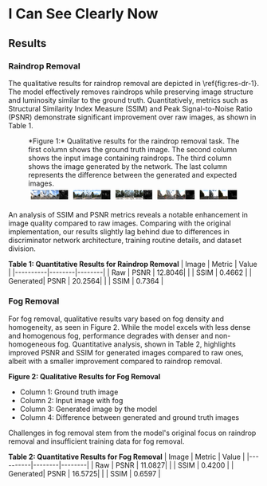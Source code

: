 # I Can See Clearly Now

## Results

### Raindrop Removal

The qualitative results for raindrop removal are depicted in \ref{fig:res-dr-1}. The model effectively removes raindrops while preserving image structure and luminosity similar to the ground truth. Quantitatively, metrics such as Structural Similarity Index Measure (SSIM) and Peak Signal-to-Noise Ratio (PSNR) demonstrate significant improvement over raw images, as shown in Table 1.

<figure id="fig:res-dr-1">
    <figcaption> *Figure 1:* Qualitative results for the raindrop removal task. The first column shows the ground truth image. The second column shows the input image containing raindrops. The third column shows the image generated by the network. The last column represents the difference between the generated and expected images.</figcaption>
    <div style="display: flex; justify-content: center;">
        <div style="flex: 25%; padding: 5px;">
            <img src="images/results_0.png" alt="Ground Truth" style="width:100%">
        </div>
        <div style="flex: 25%; padding: 5px;">
            <img src="images/results_91.png" alt="Input Image" style="width:100%">
        </div>
        <div style="flex: 25%; padding: 5px;">
            <img src="images/results_92.png" alt="Generated Image" style="width:100%">
        </div>
        <div style="flex: 25%; padding: 5px;">
            <img src="images/results_225.png" alt="Difference" style="width:100%">
        </div>
        <div style="flex: 25%; padding: 5px;">
            <img src="images/results_447.png" alt="Difference" style="width:100%">
        </div>
    </div>
</figure>


An analysis of SSIM and PSNR metrics reveals a notable enhancement in image quality compared to raw images. Comparing with the original implementation, our results slightly lag behind due to differences in discriminator network architecture, training routine details, and dataset division.

**Table 1: Quantitative Results for Raindrop Removal**
| Image    | Metric | Value  |
|----------|--------|--------|
| Raw      | PSNR   | 12.8046|
|          | SSIM   | 0.4662 |
| Generated| PSNR   | 20.2564|
|          | SSIM   | 0.7364 |

### Fog Removal

For fog removal, qualitative results vary based on fog density and homogeneity, as seen in Figure 2. While the model excels with less dense and homogenous fog, performance degrades with denser and non-homogeneous fog. Quantitative analysis, shown in Table 2, highlights improved PSNR and SSIM for generated images compared to raw ones, albeit with a smaller improvement compared to raindrop removal.

**Figure 2: Qualitative Results for Fog Removal**
- Column 1: Ground truth image
- Column 2: Input image with fog
- Column 3: Generated image by the model
- Column 4: Difference between generated and ground truth images

Challenges in fog removal stem from the model's original focus on raindrop removal and insufficient training data for fog removal.

**Table 2: Quantitative Results for Fog Removal**
| Image    | Metric | Value  |
|----------|--------|--------|
| Raw      | PSNR   | 11.0827|
|          | SSIM   | 0.4200 |
| Generated| PSNR   | 16.5725|
|          | SSIM   | 0.6597 |


